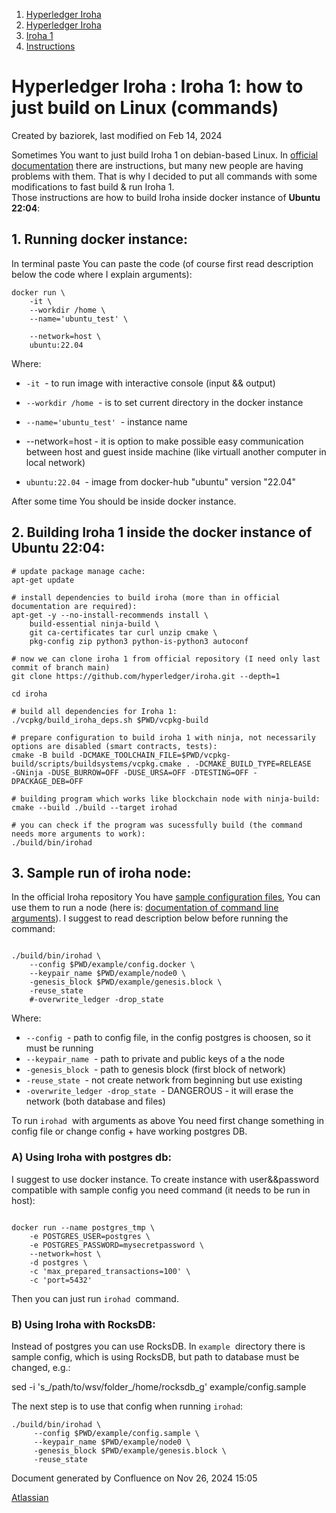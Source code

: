 1. [Hyperledger Iroha](index.html)
2. [Hyperledger Iroha](Hyperledger-Iroha_20873224.html)
3. [Iroha 1](Iroha-1_21015959.html)
4. [Instructions](Instructions_21015946.html)

# Hyperledger Iroha : Iroha 1: how to just build on Linux (commands)

Created by baziorek, last modified on Feb 14, 2024

Sometimes You want to just build Iroha 1 on debian-based Linux. In [official documentation](https://iroha.readthedocs.io/en/develop/build/index.html#linux-pre) there are instructions, but many new people are having problems with them. That is why I decided to put all commands with some modifications to fast build &amp; run Iroha 1.  
Those instructions are how to build Iroha inside docker instance of **Ubuntu 22:04**:

## 1. Running docker instance:

In terminal paste You can paste the code (of course first read description below the code where I explain arguments):

```
docker run \
    -it \
    --workdir /home \
    --name='ubuntu_test' \
```

```
    --network=host \
    ubuntu:22.04
```

Where:

- `-it`  - to run image with interactive console (input &amp;&amp; output)
- `--workdir /home`  - is to set current directory in the docker instance
- `--name='ubuntu_test'`  - instance name
- --network=host - it is option to make possible easy communication between host and guest inside machine (like virtuall another computer in local network)
  
- `ubuntu:22.04`  - image from docker-hub "ubuntu" version "22.04"

After some time You should be inside docker instance.

## 2. Building Iroha 1 inside the docker instance of Ubuntu 22:04:

```
# update package manage cache:
apt-get update

# install dependencies to build iroha (more than in official documentation are required):
apt-get -y --no-install-recommends install \
    build-essential ninja-build \
    git ca-certificates tar curl unzip cmake \
    pkg-config zip python3 python-is-python3 autoconf

# now we can clone iroha 1 from official repository (I need only last commit of branch main)
git clone https://github.com/hyperledger/iroha.git --depth=1

cd iroha

# build all dependencies for Iroha 1:
./vcpkg/build_iroha_deps.sh $PWD/vcpkg-build

# prepare configuration to build iroha 1 with ninja, not necessarily options are disabled (smart contracts, tests):
cmake -B build -DCMAKE_TOOLCHAIN_FILE=$PWD/vcpkg-build/scripts/buildsystems/vcpkg.cmake . -DCMAKE_BUILD_TYPE=RELEASE   -GNinja -DUSE_BURROW=OFF -DUSE_URSA=OFF -DTESTING=OFF -DPACKAGE_DEB=OFF

# building program which works like blockchain node with ninja-build:
cmake --build ./build --target irohad

# you can check if the program was sucessfully build (the command needs more arguments to work):
./build/bin/irohad

```

## 3. Sample run of iroha node:

In the official Iroha repository You have [sample configuration files](https://github.com/hyperledger/iroha/tree/main/example), You can use them to run a node (here is: [documentation of command line arguments](https://iroha.readthedocs.io/en/develop/deploy/flags.html?highlight=irohad)). I suggest to read description below before running the command:

```

./build/bin/irohad \
    --config $PWD/example/config.docker \
    --keypair_name $PWD/example/node0 \
    -genesis_block $PWD/example/genesis.block \
    -reuse_state
    #-overwrite_ledger -drop_state
```

Where:

- `--config`  - path to config file, in the config postgres is choosen, so it must be running
- `--keypair_name`  - path to private and public keys of a the node
- `-genesis_block`  - path to genesis block (first block of network)
- `-reuse_state`  - not create network from beginning but use existing
- `-overwrite_ledger -drop_state`  - DANGEROUS - it will erase the network (both database and files)

To run `irohad`  with arguments as above You need first change something in config file or change config + have working postgres DB.

### A) Using Iroha with postgres db:

I suggest to use docker instance. To create instance with user&amp;&amp;password compatible with sample config you need command (it needs to be run in host):

```

docker run --name postgres_tmp \
    -e POSTGRES_USER=postgres \
    -e POSTGRES_PASSWORD=mysecretpassword \
    --network=host \
    -d postgres \
    -c 'max_prepared_transactions=100' \
    -c 'port=5432'
```

Then you can just run `irohad`  command.

### B) Using Iroha with RocksDB:

Instead of postgres you can use RocksDB. In `example`  directory there is sample config, which is using RocksDB, but path to database must be changed, e.g.:

sed -i 's\_/path/to/wsv/folder\_/home/rocksdb\_g' example/config.sample

The next step is to use that config when running `irohad`:

```
./build/bin/irohad \
     --config $PWD/example/config.sample \
     --keypair_name $PWD/example/node0 \
     -genesis_block $PWD/example/genesis.block \
     -reuse_state

```

Document generated by Confluence on Nov 26, 2024 15:05

[Atlassian](http://www.atlassian.com/)
